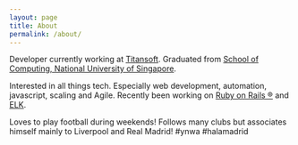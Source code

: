 ```yaml
---
layout: page
title: About
permalink: /about/
---
```


Developer currently working at [Titansoft](http://www.titansoft.com/en/). Graduated from [School of Computing, National University of Singapore](http://www.comp.nus.edu.sg/).

Interested in all things tech. Especially web development, automation, javascript, scaling and Agile. Recently been working on [Ruby on Rails &reg;](http://rubyonrails.org/) and [ELK](https://www.elastic.co/products).

Loves to play football during weekends! Follows many clubs but associates himself mainly to Liverpool and Real Madrid! #ynwa #halamadrid
